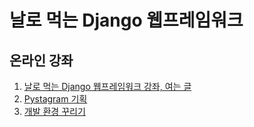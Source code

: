 날로 먹는 Django 웹프레임워크
================

온라인 강좌
---------

1. [날로 먹는 Django 웹프레임워크 강좌, 여는 글](http://blog.hannal.net/start_with_django_webframework_00/)
2. [Pystagram 기획](http://blog.hannal.net/start_with_django_webframework_01/)
3. [개발 환경 꾸리기](http://blog.hannal.net/start_with_django_webframework_02/)

